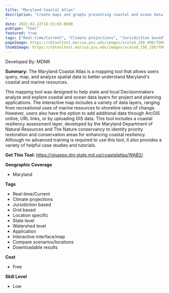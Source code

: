 ```yaml
---
title: "Maryland Coastal Atlas"
description: "Create maps and graphs presenting coastal and ocean data in Maryland
"
date: 2022-02-22T16:33:03-0500
pubtype: "Tool"
featured: true
tags: ["Real-time/Current", "Climate projections", "Jursidiction based", "Grid based", "Location specific", "State level", "Watershed level", "Application", "Interactive interface/map", "Compare scenarios/locations", "Downloadable results"]
pageImage: https://cbtooltest.marisa.psu.edu/images/scaled_250_400/TOOLID_6.0_ScreenCapture-1.png
thumbImage: https://cbtooltest.marisa.psu.edu/images/scaled_156_250/TOOLID_6.0_ScreenCapture-1.png
---
```

Developed By: MDNR

**Summary:** The Maryland Coastal Atlas is a mapping tool that allows users query, map, and analyze spatial data to better understand Maryland's coastal and marine resources. 

This mapping tool was designed to help state and local Decisionmakers analyze and explore coastal and ocean data layers for project and planning applications. The interactive map includes a variety of data layers, ranging from recreational uses of marine resources to shoreline rates of change. However, users also have the option to add additional data through ArcGIS online, URL links, or by uploading GIS data. This tool includes a coastal resiliency assessment layer, developed by the Maryland Department of Natural Resources and The Nature conservancy to identity priority restoration and conservation areas for enhancing coastal resiliency. Although no advanced training is required to use this tool, it also provides a variety of helpful case studies and tutorials. 

__**Get This Tool:**__ https://gisapps.dnr.state.md.us/coastalatlas/WAB2/

__**Geographic Coverage**__
- Maryland

__**Tags**__
-  Real-time/Current
-  Climate projections
-  Jursidiction based
-  Grid based
-  Location specific
-  State level
-  Watershed level
-  Application
-  Interactive interface/map
-  Compare scenarios/locations
-  Downloadable results

__**Cost**__
- Free

__**Skill Level**__
- Low
